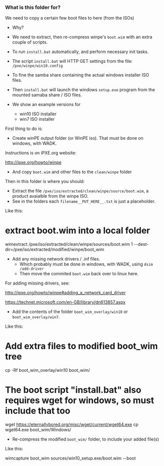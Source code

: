 ### What is this folder for?

We need to copy a certain few boot files to here (from the ISOs)

* Why?

* We need to extract, then re-compress winpe's `boot.wim` with an extra couple of scripts.
* To run `install.bat` automatically, and perform necessary init tasks.
* The script `install.bat` will HTTP GET settings from the file: `/pxe/winpe/win10.config`
* To fine the samba share containing the actual windows installer ISO files.
* Then `install.bat` will launch the windows `setup.exe` program from the mounted samaba share / ISO files.
* We show an example versions for
  * win10 ISO installer
  * win7 ISO installer


First thing to do is:

* Create winPE output folder (or WinPE iso). That must be done on windows, with WADK.

Instructions is on iPXE.org website:

http://ipxe.org/howto/winpe

* And copy `boot.wim` and other files to the `clean/winpe` folder

Then in this folder is where you should:

* Extract the file `/pxe/iso/extracted/clean/winpe/source/boot.wim`, a product avaialble from the winpe ISO.
* See in the folders each `filename__PUT_HERE__.txt` is just a placeholder.

Like this:

  # extract boot.wim into a local folder
  wimextract /pxe/iso/extracted/clean/winpe/sources/boot.wim 1 --dest-dir=/pxe/iso/extracted/modified/winpe/boot_wim


* Add any missing network drivers / .inf files.
  * Which probably must be done in windows, with WADK, using  `dsim /add-driver`
  * Then move the commited `boot.wim` back over to linux here.

For adding missing drivers, see:

http://ipxe.org/howto/winpe#adding_a_network_card_driver

https://technet.microsoft.com/en-GB/library/dn613857.aspx

* Add the contents of the folder `boot_wim_overlay/win10` or `boot_wim_overlay/win7`.

Like this:

  # Add extra files to modified boot_wim tree
  cp -Rf boot_wim_overlay/win10 boot_wim/

  # The boot script "install.bat" also requires wget for windows, so must include that too
  wget https://eternallybored.org/misc/wget/current/wget64.exe
  cp wget64.exe boot_wim/Windows/


* Re-compress the modified `boot_wim/` folder, to include your added file(s)

Like this:

  wimcapture boot_wim sources/win10_setup.exe/boot.wim --boot




